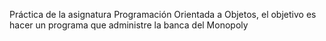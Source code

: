 Práctica de la asignatura Programación Orientada a Objetos, el objetivo es hacer un programa que administre la banca del Monopoly
